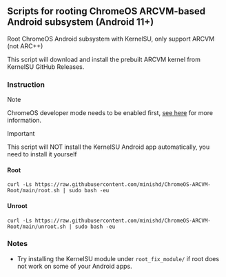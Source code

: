 ## Scripts for rooting ChromeOS ARCVM-based Android subsystem (Android 11+)
Root ChromeOS Android subsystem with KernelSU, only support ARCVM (not ARC++)

This script will download and install the prebuilt ARCVM kernel from KernelSU GitHub Releases.

### Instruction
> [!NOTE]
> ChromeOS developer mode needs to be enabled first, [see here](https://github.com/chromebrew/chromebrew?tab=readme-ov-file#prerequisites) for more information.

> [!IMPORTANT]
> This script will NOT install the KernelSU Android app automatically, you need to install it yourself

#### Root
```shell
curl -Ls https://raw.githubusercontent.com/minishd/ChromeOS-ARCVM-Root/main/root.sh | sudo bash -eu
```

#### Unroot
```shell
curl -Ls https://raw.githubusercontent.com/minishd/ChromeOS-ARCVM-Root/main/unroot.sh | sudo bash -eu
```

### Notes
- Try installing the KernelSU module under `root_fix_module/` if root does not work on some of your Android apps.
